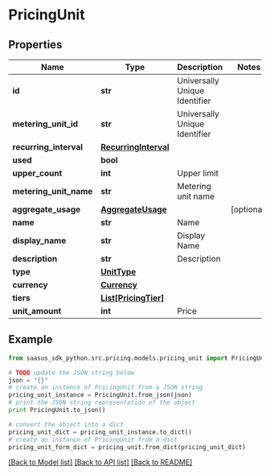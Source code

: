 # PricingUnit


## Properties
Name | Type | Description | Notes
------------ | ------------- | ------------- | -------------
**id** | **str** | Universally Unique Identifier | 
**metering_unit_id** | **str** | Universally Unique Identifier | 
**recurring_interval** | [**RecurringInterval**](RecurringInterval.md) |  | 
**used** | **bool** |  | 
**upper_count** | **int** | Upper limit | 
**metering_unit_name** | **str** | Metering unit name | 
**aggregate_usage** | [**AggregateUsage**](AggregateUsage.md) |  | [optional] 
**name** | **str** | Name | 
**display_name** | **str** | Display Name | 
**description** | **str** | Description | 
**type** | [**UnitType**](UnitType.md) |  | 
**currency** | [**Currency**](Currency.md) |  | 
**tiers** | [**List[PricingTier]**](PricingTier.md) |  | 
**unit_amount** | **int** | Price | 

## Example

```python
from saasus_sdk_python.src.pricing.models.pricing_unit import PricingUnit

# TODO update the JSON string below
json = "{}"
# create an instance of PricingUnit from a JSON string
pricing_unit_instance = PricingUnit.from_json(json)
# print the JSON string representation of the object
print PricingUnit.to_json()

# convert the object into a dict
pricing_unit_dict = pricing_unit_instance.to_dict()
# create an instance of PricingUnit from a dict
pricing_unit_form_dict = pricing_unit.from_dict(pricing_unit_dict)
```
[[Back to Model list]](../README.md#documentation-for-models) [[Back to API list]](../README.md#documentation-for-api-endpoints) [[Back to README]](../README.md)


